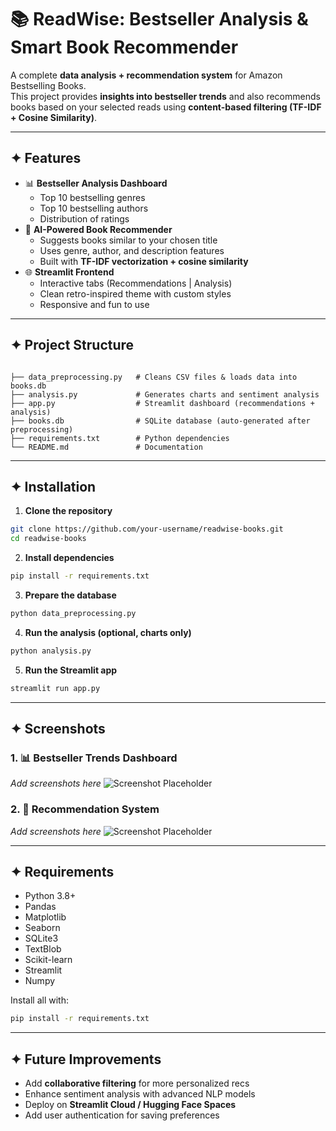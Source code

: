 # 📚 ReadWise: Bestseller Analysis & Smart Book Recommender  

A complete **data analysis + recommendation system** for Amazon Bestselling Books.  
This project provides **insights into bestseller trends** and also recommends books based on your selected reads using **content-based filtering (TF-IDF + Cosine Similarity)**.  

---

## ✦ Features
- 📊 **Bestseller Analysis Dashboard**
  - Top 10 bestselling genres
  - Top 10 bestselling authors
  - Distribution of ratings
- 🤖 **AI-Powered Book Recommender**
  - Suggests books similar to your chosen title
  - Uses genre, author, and description features
  - Built with **TF-IDF vectorization + cosine similarity**
- 🌐 **Streamlit Frontend**
  - Interactive tabs (Recommendations | Analysis)
  - Clean retro-inspired theme with custom styles
  - Responsive and fun to use

---

## ✦ Project Structure
```

├── data_preprocessing.py   # Cleans CSV files & loads data into books.db
├── analysis.py             # Generates charts and sentiment analysis
├── app.py                  # Streamlit dashboard (recommendations + analysis)
├── books.db                # SQLite database (auto-generated after preprocessing)
├── requirements.txt        # Python dependencies
└── README.md               # Documentation

````

---

## ✦ Installation

1. **Clone the repository**
```bash
git clone https://github.com/your-username/readwise-books.git
cd readwise-books
````

2. **Install dependencies**

```bash
pip install -r requirements.txt
```

3. **Prepare the database**

```bash
python data_preprocessing.py
```

4. **Run the analysis (optional, charts only)**

```bash
python analysis.py
```

5. **Run the Streamlit app**

```bash
streamlit run app.py
```

---

## ✦ Screenshots

### 1. 📊 Bestseller Trends Dashboard

*Add screenshots here*
![Screenshot Placeholder](./screenshot_trends.png)

### 2. 🤖 Recommendation System

*Add screenshots here*
![Screenshot Placeholder](./screenshot_recs.png)

---

## ✦ Requirements

* Python 3.8+
* Pandas
* Matplotlib
* Seaborn
* SQLite3
* TextBlob
* Scikit-learn
* Streamlit
* Numpy

Install all with:

```bash
pip install -r requirements.txt
```

---

## ✦ Future Improvements

* Add **collaborative filtering** for more personalized recs
* Enhance sentiment analysis with advanced NLP models
* Deploy on **Streamlit Cloud / Hugging Face Spaces**
* Add user authentication for saving preferences
